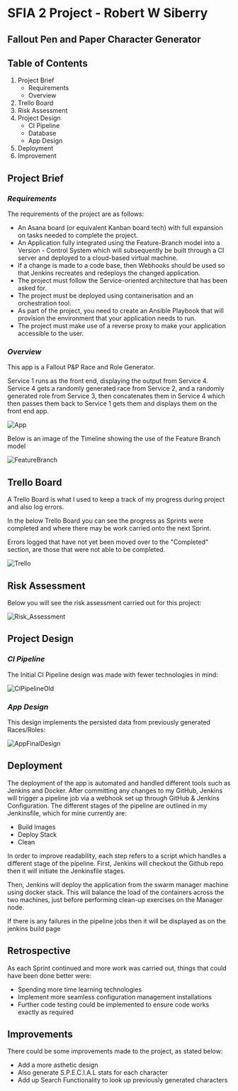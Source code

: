# SFIA 2 Project - Robert W Siberry
## Fallout Pen and Paper Character Generator 

## Table of Contents
1. Project Brief
   - Requirements
   - Overview
2. Trello Board
3. Risk Assessment
4. Project Design
   - CI Pipeline
   - Database
   - App Design 
5. Deployment
6. Improvement

## Project Brief
### ___Requirements___
The requirements of the project are as follows:

- An Asana board (or equivalent Kanban board tech) with full expansion on tasks needed to complete the project.
- An Application fully integrated using the Feature-Branch model into a Version - Control System which will subsequently be built through a CI server and deployed to a cloud-based virtual machine.
- If a change is made to a code base, then Webhooks should be used so that Jenkins recreates and redeploys the changed application.
- The project must follow the Service-oriented architecture that has been asked for.
- The project must be deployed using containerisation and an orchestration tool.
- As part of the project, you need to create an Ansible Playbook that will provision the environment that your application needs to run.
- The project must make use of a reverse proxy to make your application accessible to the user.

### ___Overview___
This app is a Fallout P&P Race and Role Generator.

Service 1 runs as the front end, displaying the output from Service 4. Service 4 gets a randomly generated race from Service 2, and a randomly generated role from Service 3, then concatenates them in Service 4 which then passes them back to  Service 1 gets them and displays them on the front end app.

![App](https://imgur.com/te0cb5u.png)


Below is an image of the Timeline showing the use of the Feature Branch model

![FeatureBranch](https://imgur.com/mgAip6I.png)

## Trello Board

A Trello Board is what I used to keep a track of my progress during project and also log errors.

In the below Trello Board you can see the progress as Sprints were completed and where there may be work carried onto the next Sprint. 

Errors logged that have not yet been moved over to the "Completed" section, are those that were not able to be completed.


![Trello](https://imgur.com/YvHDIdV.png)

## Risk Assessment

Below you will see the risk assessment carried out for this project:

![Risk_Assessment](https://imgur.com/aLTThj0.png)


## Project Design
### ___CI Pipeline___

The Initial CI Pipeline design was made with fewer technologies in mind:

![CIPipelineOld](https://imgur.com/pkWKyI5.png)

### ___App Design___

This design implements the persisted data from previously generated Races/Roles:

![AppFinalDesign](https://media.discordapp.net/attachments/736223635676725341/743149880964546671/unknown.png)


## Deployment
The deployment of the app is automated and handled different tools such as Jenkins and Docker. After committing any changes to my GitHub, Jenkins will trigger a pipeline job via a webhook set up through GitHub & Jenkins Configuration. The different stages of the pipeline are outlined in my Jenkinsfile, which for mine currently are:  
- Build Images 
- Deploy Stack 
- Clean 
 
In order to improve readability, each step refers to a script which handles a different stage of the pipeline. First, Jenkins will checkout the Github repo then it will initiate the Jenkinsfile stages.

Then, Jenkins will deploy the application from the swarm manager machine using docker stack. This will balance the load of the containers across the two machines, just before performing clean-up exercises on the Manager node.



If there is any failures in the pipeline jobs then it will be displayed as on the jenkins build page

## Retrospective
As each Sprint continued and more work was carried out, things that could have been done better were:
- Spending more time learning technologies
- Implement more seamless configuration management installations
- Further code testing could be implemented to ensure code works exactly as required

## Improvements

There could be some improvements made to the project, as stated below:
- Add a more asthetic design
- Also generate S.P.E.C.I.A.L stats for each character
- Add up Search Functionality to look up previously generated characters
